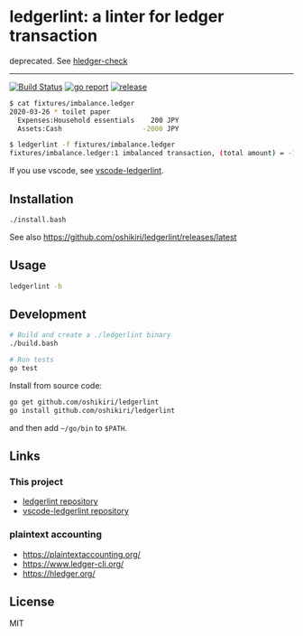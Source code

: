 ledgerlint: a linter for ledger transaction
=====

deprecated. See [hledger-check](https://github.com/oshikiri/vscode-generic-annotator/commit/9943e07f0e0cf1d22d5343ff71ebf52232caec15)

-----

[![Build Status](https://github.com/oshikiri/ledgerlint/workflows/Go/badge.svg)](https://github.com/oshikiri/ledgerlint/actions?query=workflow%3AGo) [![go report](https://goreportcard.com/badge/github.com/oshikiri/ledgerlint)](https://goreportcard.com/report/github.com/oshikiri/ledgerlint) [![release](https://img.shields.io/github/v/release/oshikiri/ledgerlint.svg)](https://github.com/oshikiri/ledgerlint/releases/latest)

```sh
$ cat fixtures/imbalance.ledger
2020-03-26 * toilet paper
  Expenses:Household essentials    200 JPY
  Assets:Cash                    -2000 JPY

$ ledgerlint -f fixtures/imbalance.ledger
fixtures/imbalance.ledger:1 imbalanced transaction, (total amount) = -1800 JPY
```

If you use vscode, see [vscode-ledgerlint].

[vscode-ledgerlint]: https://github.com/oshikiri/vscode-ledgerlint

## Installation

```sh
./install.bash
```

See also <https://github.com/oshikiri/ledgerlint/releases/latest>

## Usage
```sh
ledgerlint -h
```

## Development
```sh
# Build and create a ./ledgerlint binary
./build.bash

# Run tests
go test
```

Install from source code:

```sh
go get github.com/oshikiri/ledgerlint
go install github.com/oshikiri/ledgerlint
```

and then add `~/go/bin` to `$PATH`.

## Links
### This project
- [ledgerlint repository](https://github.com/oshikiri/ledgerlint)
- [vscode-ledgerlint repository](https://github.com/oshikiri/vscode-ledgerlint)

### plaintext accounting
- <https://plaintextaccounting.org/>
- <https://www.ledger-cli.org/>
- <https://hledger.org/>

## License

MIT
